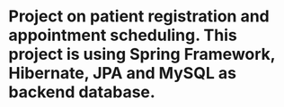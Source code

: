 # Project on patient registration and appointment scheduling. This project is using Spring Framework, Hibernate, JPA and MySQL as backend database.
